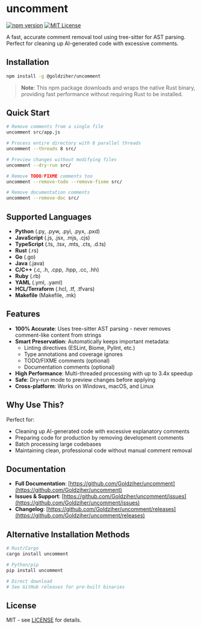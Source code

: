 # uncomment

[![npm version](https://badge.fury.io/js/uncomment.svg)](https://badge.fury.io/js/uncomment)
[![MIT License](https://img.shields.io/badge/license-MIT-blue.svg)](https://github.com/Goldziher/uncomment/blob/main/LICENSE)

A fast, accurate comment removal tool using tree-sitter for AST parsing. Perfect for cleaning up AI-generated code with excessive comments.

## Installation

```bash
npm install -g @goldziher/uncomment
```

> **Note**: This npm package downloads and wraps the native Rust binary, providing fast performance without requiring Rust to be installed.

## Quick Start

```bash
# Remove comments from a single file
uncomment src/app.js

# Process entire directory with 8 parallel threads
uncomment --threads 8 src/

# Preview changes without modifying files
uncomment --dry-run src/

# Remove TODO/FIXME comments too
uncomment --remove-todo --remove-fixme src/

# Remove documentation comments
uncomment --remove-doc src/
```

## Supported Languages

- **Python** (.py, .pyw, .pyi, .pyx, .pxd)
- **JavaScript** (.js, .jsx, .mjs, .cjs)
- **TypeScript** (.ts, .tsx, .mts, .cts, .d.ts)
- **Rust** (.rs)
- **Go** (.go)
- **Java** (.java)
- **C/C++** (.c, .h, .cpp, .hpp, .cc, .hh)
- **Ruby** (.rb)
- **YAML** (.yml, .yaml)
- **HCL/Terraform** (.hcl, .tf, .tfvars)
- **Makefile** (Makefile, .mk)

## Features

- **100% Accurate**: Uses tree-sitter AST parsing - never removes comment-like content from strings
- **Smart Preservation**: Automatically keeps important metadata:
  - Linting directives (ESLint, Biome, Pylint, etc.)
  - Type annotations and coverage ignores
  - TODO/FIXME comments (optional)
  - Documentation comments (optional)
- **High Performance**: Multi-threaded processing with up to 3.4x speedup
- **Safe**: Dry-run mode to preview changes before applying
- **Cross-platform**: Works on Windows, macOS, and Linux

## Why Use This?

Perfect for:

- Cleaning up AI-generated code with excessive explanatory comments
- Preparing code for production by removing development comments
- Batch processing large codebases
- Maintaining clean, professional code without manual comment removal

## Documentation

- **Full Documentation**: [https://github.com/Goldziher/uncomment](https://github.com/Goldziher/uncomment)
- **Issues & Support**: [https://github.com/Goldziher/uncomment/issues](https://github.com/Goldziher/uncomment/issues)
- **Changelog**: [https://github.com/Goldziher/uncomment/releases](https://github.com/Goldziher/uncomment/releases)

## Alternative Installation Methods

```bash
# Rust/Cargo
cargo install uncomment

# Python/pip
pip install uncomment

# Direct download
# See GitHub releases for pre-built binaries
```

## License

MIT - see [LICENSE](https://github.com/Goldziher/uncomment/blob/main/LICENSE) for details.
